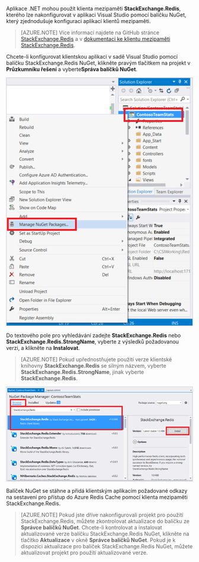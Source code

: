 Aplikace .NET mohou použít klienta mezipaměti **StackExchange.Redis**, kterého lze nakonfigurovat v aplikaci Visual Studio pomocí balíčku NuGet, který zjednodušuje konfiguraci aplikací klientů mezipaměti. 

>[AZURE.NOTE] Více informací najdete na GitHub stránce [StackExchange.Redis](http://github.com/StackExchange/StackExchange.Redis) a v [dokumentaci ke klientu mezipaměti StackExchange.Redis](http://github.com/StackExchange/StackExchange.Redis#documentation).

Chcete-li konfigurovat klientskou aplikaci v sadě Visual Studio pomocí balíčku StackExchange.Redis NuGet, klikněte pravým tlačítkem na projekt v **Průzkumníku řešení** a vyberte**Správa balíčků NuGet**. 

![Správa balíčků NuGet](media/redis-cache-configure-stackexchange-redis-nuget/redis-cache-manage-nuget-menu.png)

Do textového pole pro vyhledávání zadejte **StackExchange.Redis** nebo **StackExchange.Redis.StrongName**, vyberte z výsledků požadovanou verzi, a klikněte na **Instalovat**.

>[AZURE.NOTE] Pokud upřednostňujete použití verze klientské knihovny **StackExchange.Redis** se silným názvem, vyberte **StackExchange.Redis.StrongName**, jinak vyberte **StackExchange.Redis**.

![Balíček StackExchange.Redis NuGet](media/redis-cache-configure-stackexchange-redis-nuget/redis-cache-stackexchange-redis.png)

Balíček NuGet se stáhne a přidá klientským aplikacím požadované odkazy na sestavení pro přístup do Azure Redis Cache pomocí klienta mezipaměti StackExchange.Redis.

>[AZURE.NOTE] Pokud jste dříve nakonfigurovali projekt pro použití StackExchange.Redis, můžete zkontrolovat aktualizace do balíčku ze **Správce balíčků NuGet**. Chcete-li kontrolovat a instalovat aktualizované verze balíčku StackExchange.Redis NuGet, klikněte na tlačítko **Aktualizace** v okně **Správce balíčků NuGet**. Pokud je k dispozici aktualizace pro balíček StackExchange.Redis NuGet, můžete aktualizovat projekt pro použití aktualizované verze.



<!--HONumber=Sep16_HO3-->


